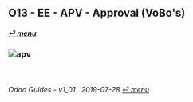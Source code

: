## O13 - EE - APV - Approval (VoBo's)
#### [_&#x23CE; menu_](/o13/ee/o13-ee-guides_menu.md)  
### ![apv](/doc/img/aproval.png)

<br>

###### Odoo Guides - v1_01 &nbsp; 2019-07-28  [_&#x23CE; menu_](/o13/ee/o13-ee-guides_menu.md)  
